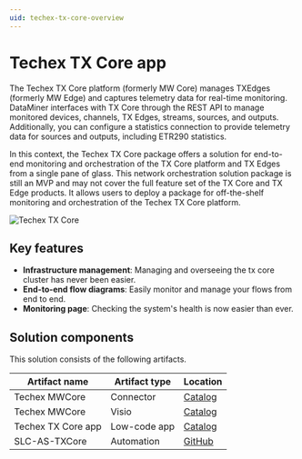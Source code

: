 ```yaml
---
uid: techex-tx-core-overview
---
```


# Techex TX Core app

The Techex TX Core platform (formerly MW Core) manages TXEdges (formerly MW Edge) and captures telemetry data for real-time monitoring. DataMiner interfaces with TX Core through the REST API to manage monitored devices, channels, TX Edges, streams, sources, and outputs. Additionally, you can configure a statistics connection to provide telemetry data for sources and outputs, including ETR290 statistics.

In this context, the Techex TX Core package offers a solution for end-to-end monitoring and orchestration of the TX Core platform and TX Edges from a single pane of glass. This network orchestration solution package is still an MVP and may not cover the full feature set of the TX Core and TX Edge products. It allows users to deploy a package for off-the-shelf monitoring and orchestration of the Techex TX Core platform.

![Techex TX Core](../../user-guide/images/techex-txcore-demo.gif)

## Key features

- **Infrastructure management**: Managing and overseeing the tx core cluster has never been easier.
- **End-to-end flow diagrams**: Easily monitor and manage your flows from end to end.
- **Monitoring page**: Checking the system's health is now easier than ever.

## Solution components

This solution consists of the following artifacts.

| Artifact name | Artifact type     | Location |
|-------------|---------------------|------    |
| Techex MWCore | Connector    | [Catalog](https://catalog.dataminer.services/details/838c9515-69fd-4405-9284-822cb8bd5686) |
| Techex MWCore | Visio    | [Catalog](https://catalog.dataminer.services/details/fdd0f03c-a5b5-49b6-8275-2c736e37369e)    |
| Techex TX Core app | Low-code app | [Catalog](https://catalog.dataminer.services/details/3db5e1b5-9d22-44f6-bf6c-7c6c205f8c13) |
| SLC-AS-TXCore | Automation | [GitHub](https://github.com/SkylineCommunications/SLC-AS-TXCore) |
